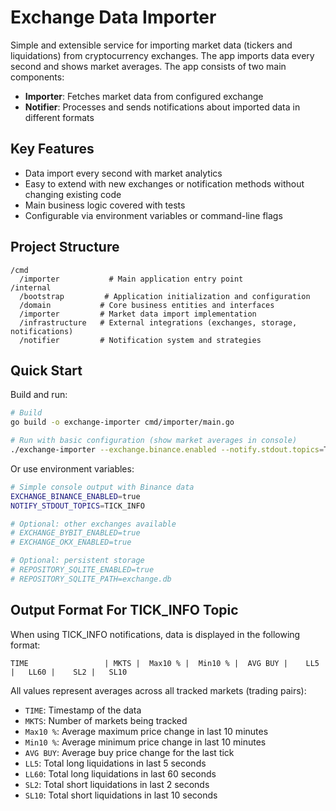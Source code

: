 # Exchange Data Importer

Simple and extensible service for importing market data (tickers and liquidations) from cryptocurrency exchanges. The app imports data every second and shows market averages. The app consists of two main components:
- **Importer**: Fetches market data from configured exchange
- **Notifier**: Processes and sends notifications about imported data in different formats

## Key Features

- Data import every second with market analytics
- Easy to extend with new exchanges or notification methods without changing existing code
- Main business logic covered with tests
- Configurable via environment variables or command-line flags

## Project Structure

```
/cmd
  /importer           # Main application entry point
/internal
  /bootstrap         # Application initialization and configuration
  /domain           # Core business entities and interfaces
  /importer         # Market data import implementation
  /infrastructure   # External integrations (exchanges, storage, notifications)
  /notifier         # Notification system and strategies
```

## Quick Start

Build and run:

```bash
# Build
go build -o exchange-importer cmd/importer/main.go

# Run with basic configuration (show market averages in console)
./exchange-importer --exchange.binance.enabled --notify.stdout.topics=TICK_INFO
```

Or use environment variables:

```bash
# Simple console output with Binance data
EXCHANGE_BINANCE_ENABLED=true
NOTIFY_STDOUT_TOPICS=TICK_INFO

# Optional: other exchanges available
# EXCHANGE_BYBIT_ENABLED=true
# EXCHANGE_OKX_ENABLED=true

# Optional: persistent storage
# REPOSITORY_SQLITE_ENABLED=true
# REPOSITORY_SQLITE_PATH=exchange.db
```

## Output Format For TICK_INFO Topic

When using TICK_INFO notifications, data is displayed in the following format:
```
TIME                 | MKTS |  Max10 % |  Min10 % |  AVG BUY |    LL5 |   LL60 |    SL2 |   SL10
```

All values represent averages across all tracked markets (trading pairs):
- `TIME`: Timestamp of the data
- `MKTS`: Number of markets being tracked
- `Max10 %`: Average maximum price change in last 10 minutes
- `Min10 %`: Average minimum price change in last 10 minutes
- `AVG BUY`: Average buy price change for the last tick
- `LL5`: Total long liquidations in last 5 seconds
- `LL60`: Total long liquidations in last 60 seconds
- `SL2`: Total short liquidations in last 2 seconds
- `SL10`: Total short liquidations in last 10 seconds